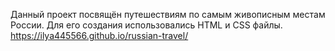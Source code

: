 Данный проект посвящён путешествиям по самым живописным местам России.
Для его создания использовались HTML и CSS файлы.
https://ilya445566.github.io/russian-travel/